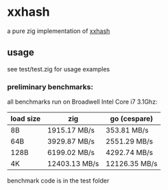 # xxhash

a pure zig implementation of [xxhash](https://github.com/Cyan4973/xxHash)

## usage
see test/test.zig for usage examples

### preliminary benchmarks:

all benchmarks run on Broadwell Intel Core i7 3.1Ghz:

| load size | zig           | go (cespare)  |
| --------- | ------------- | ------------- |
| 8B        | 1915.17 MB/s  | 353.81 MB/s   |
| 64B       | 3929.87 MB/s  | 2551.29 MB/s  |
| 128B      | 6199.02 MB/s  | 4292.74 MB/s  |
| 4K        | 12403.13 MB/s | 12126.35 MB/s |  |

benchmark code is in the test folder